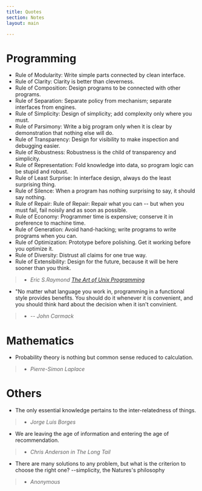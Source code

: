 ```yaml
---
title: Quotes 
section: Notes
layout: main

---
```

# Programming # 

* Rule of Modularity: Write simple parts connected by clean interface.
* Rule of Clarity: Clarity is better than cleverness.
* Rule of Composition: Design programs to be connected with other programs.
* Rule of Separation: Separate policy from mechanism; separate interfaces from engines.
* Rule of Simplicity: Design of simplicity; add complexity only where you must.
* Rule of Parsimony: Write a big program only when it is clear by demonstration that nothing else will do.
* Rule of Transparency: Design for visibility to make inspection and debugging easier.
* Rule of Robustness: Robustness is the child of transparency and simplicity.
* Rule of Representation: Fold knowledge into data, so program logic can be stupid and robust.
* Rule of Least Surprise: In interface design, always do the least surprising thing.
* Rule of Silence: When a program has nothing surprising to say, it should say nothing.
* Rule of Repair: Rule of Repair: Repair what you can -- but when you must fail, fail noisily and as soon as possible.
* Rule of Economy: Programmer time is expensive; conserve it in preference to machine time.
* Rule of Generation: Avoid hand-hacking; write programs to write programs when you can.
* Rule of Optimization: Prototype before polishing. Get it working before you optimize it.
* Rule of Diversity: Distrust all claims for one true way.
* Rule of Extensibility: Design for the future, because it will be
here sooner than you think.

> - *Eric S.Raymond [The Art of Unix Programming](http://www.faqs.org/docs/artu/ch01s06.html)*                                 

* "No matter what language you work in, programming in a functional style provides
   benefits. You should do it whenever it is convenient, and you should think hard
   about the decision when it isn't convinient.
> - *-- John Carmack*

# Mathematics # 

* Probability theory is nothing but common sense reduced to calculation.
> - *Pierre-Simon Laplace*

# Others #

* The only essential knowledge pertains to the inter-relatedness of
  things.
> - *Jorge Luis Borges*

* We are leaving the age of information and entering the age of
  recommendation.
> - *Chris Anderson in The Long Tail*

* There are many solutions to any problem, but what is the criterion
  to choose the right one? --simplicity, the Natures's philosophy
> - *Anonymous*



